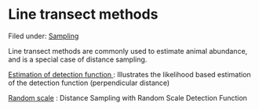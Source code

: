 #  Line transect methods

Filed under: [Sampling][3]

Line transect methods are commonly used to estimate animal abundance, and is a special case of distance sampling.

[Estimation of detection function ][1]
:  Illustrates the likelihood based estimation of the detection function (perpendicular distance)

[Random scale][2]
:  Distance Sampling with Random Scale Detection Function


[1]: ./estimation-of-detection-function/
[2]: ./random-scale.md
[3]: ./../
